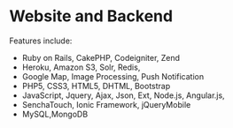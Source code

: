 Website and Backend
==============================
Features include:
* Ruby on Rails, CakePHP, Codeigniter, Zend
* Heroku, Amazon S3, Solr, Redis,
* Google Map, Image Processing, Push Notification
* PHP5, CSS3, HTML5, DHTML, Bootstrap  
* JavaScript, Jquery, Ajax, Json, Ext, Node.js, Angular.js, 
* SenchaTouch, Ionic Framework, jQueryMobile
* MySQL,MongoDB
